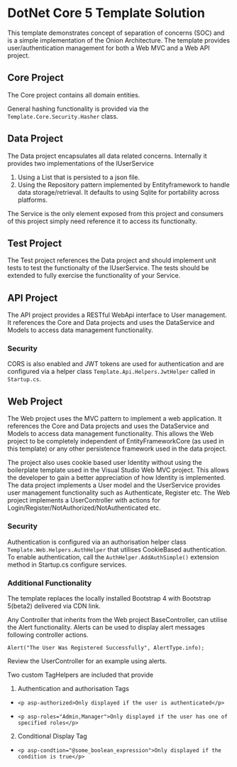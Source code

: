 
DotNet Core 5 Template Solution
=================================

This template demonstrates concept of separation of concerns (SOC) and is a simple implementation of the Onion Architecture. The template provides user/authentication management for both a Web MVC and a Web API project.

## Core Project
The Core project contains all domain entities. 

General hashing functionality is provided via the ```Template.Core.Security.Hasher``` class. 

## Data Project
The Data project encapsulates all data related concerns. Internally it provides two implementations of the IUserService

1. Using a List that is persisted to a json file.
2. Using the Repository pattern implemented by Entityframework to handle data storage/retrieval. It defaults to using Sqlite for portability across platforms.

The Service is the only element exposed from this project and consumers of this project simply need reference it to access its functionalty.

## Test Project
The Test project references the Data project and should implement unit tests to test the functionalty of the IUserService. The tests should be extended to fully exercise the functionality of your Service.

## API Project
The API project provides a RESTful WebApi interface to User management. It references the Core and Data projects and uses the DataService and Models to access data management functionality. 

### Security
CORS is also enabled and JWT tokens are used for authentication and are configured via a helper class ```Template.Api.Helpers.JwtHelper``` called in ```Startup.cs```.

## Web Project
The Web project uses the MVC pattern to implement a web application. It references the Core and Data projects and uses the DataService and Models to access data management functionality. This allows the Web project to be completely independent of EntityFrameworkCore (as used in this template) or any other persistence framework used in the data project.

The project also uses cookie based user Identity without using the boilerplate template used in the Visual Studio Web MVC project. This allows the developer to gain a better appreciation of how Identity is implemented. The data project implements a User model and the UserService provides user management functionality such as Authenticate, Register etc. The Web project implements a UserController with actions for Login/Register/NotAuthorized/NotAuthenticated etc.
### Security
Authentication is configured via an authorisation helper class ```Template.Web.Helpers.AuthHelper``` that utilises CookieBased authentication. To enable authentication, call the ```AuthHelper.AddAuthSimple()``` extension method in Startup.cs configure services.

### Additional Functionality
The template replaces the locally installed Bootstrap 4 with Bootstrap 5(beta2) delivered via CDN link.

Any Controller that inherits from the Web project BaseController, can utilise the Alert functionality. Alerts can be used to display alert messages following controller actions.

`Alert("The User Was Registered Successfully", AlertType.info);`

Review the UserController for an example using alerts.

Two custom TagHelpers are included that provide 

1. Authentication and authorisation Tags

* `<p asp-authorized>Only displayed if the user is authenticated</p>`

* `<p asp-roles="Admin,Manager">Only displayed if the user has one of specified roles</p>`

2. Conditional Display Tag

* `<p asp-condtion="@some_boolean_expression">Only displayed if the condition is true</p>`
